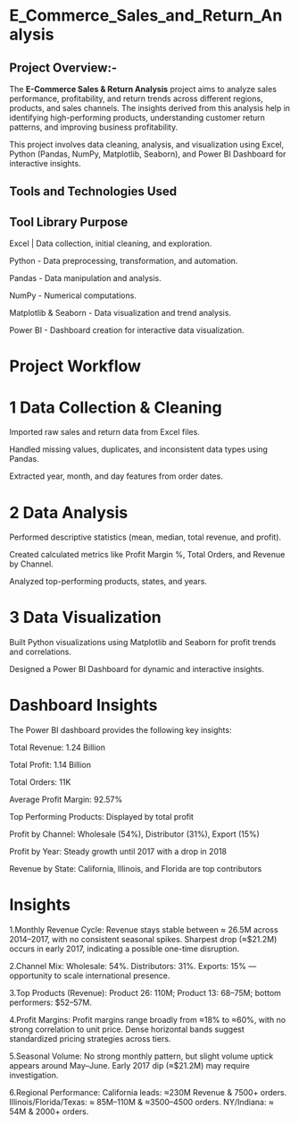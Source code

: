 # E_Commerce_Sales_and_Return_Analysis
## Project Overview:-

The **E-Commerce Sales & Return Analysis** project aims to analyze sales performance, profitability, and return trends across different regions, products, and sales channels. The insights derived from this analysis help in identifying high-performing products, understanding customer return patterns, and improving business profitability.

This project involves data cleaning, analysis, and visualization using Excel, Python (Pandas, NumPy, Matplotlib, Seaborn), and Power BI Dashboard for interactive insights.

## Tools and Technologies Used

## Tool                                   Library	Purpose
Excel	                         |        Data collection, initial cleaning, and exploration.

Python	                        -         Data preprocessing, transformation, and automation.

Pandas	                        -         Data manipulation and analysis.

NumPy	                           -        Numerical computations.

Matplotlib & Seaborn	             -      Data visualization and trend analysis.

Power BI	                        -       Dashboard creation for interactive data visualization.

# Project Workflow
# 1️ Data Collection & Cleaning

Imported raw sales and return data from Excel files.

Handled missing values, duplicates, and inconsistent data types using Pandas.

Extracted year, month, and day features from order dates.

# 2️ Data Analysis

Performed descriptive statistics (mean, median, total revenue, and profit).

Created calculated metrics like Profit Margin %, Total Orders, and Revenue by Channel.

Analyzed top-performing products, states, and years.

# 3️ Data Visualization

Built Python visualizations using Matplotlib and Seaborn for profit trends and correlations.

Designed a Power BI Dashboard for dynamic and interactive insights.

# Dashboard Insights

The Power BI dashboard provides the following key insights:

Total Revenue: 1.24 Billion

Total Profit: 1.14 Billion

Total Orders: 11K

Average Profit Margin: 92.57%

Top Performing Products: Displayed by total profit

Profit by Channel: Wholesale (54%), Distributor (31%), Export (15%)

Profit by Year: Steady growth until 2017 with a drop in 2018

Revenue by State: California, Illinois, and Florida are top contributors

# Insights
1.Monthly Revenue Cycle: Revenue stays stable between ≈ 26.5M across 2014–2017, with no consistent seasonal spikes. Sharpest drop (≈$21.2M) occurs in early 2017, indicating a possible one-time disruption.

2.Channel Mix: Wholesale: 54%. Distributors: 31%. Exports: 15% — opportunity to scale international presence.

3.Top Products (Revenue): Product 26: 110M; Product 13: 68–75M; bottom performers: $52–57M.

4.Profit Margins: Profit margins range broadly from ≈18% to ≈60%, with no strong correlation to unit price. Dense horizontal bands suggest standardized pricing strategies across tiers.

5.Seasonal Volume: No strong monthly pattern, but slight volume uptick appears around May–June. Early 2017 dip (≈$21.2M) may require investigation.

6.Regional Performance: California leads: ≈230M Revenue & 7500+ orders. Illinois/Florida/Texas: ≈ 85M–110M & ≈3500–4500 orders. NY/Indiana: ≈ 54M & 2000+ orders.
